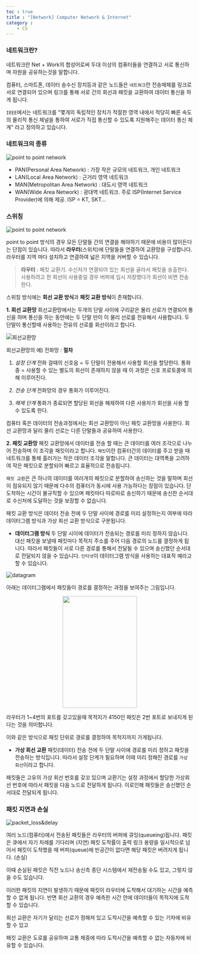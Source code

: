 ```yaml
---
toc : true
title : "[Network] Computer Network & Internet"
category : 
    - CS
---
```

### 네트워크란?
네트워크란 Net + Work의 합성어로써 두대 이상의 컴퓨터들을 연결하고 서로 통신하며 자원을 공유하는것을 말합니다.

컴퓨터, 스마트폰, 데이터 송수신 장치등과 같은 노드들은 `네트워크`란 전송매체를 링크로 서로 연결되어 있으며 링크를 통해 서로 간의 회선과 패킷을 교환하여 데이터 통신을 하게 됩니다.

`IEEE`에서는 네트워크를 "몇개의 독립적인 장치가 적절한 영역 내에서 적당히 빠른 속도의 물리적 통신 체널을 통하여 서로가 직접 통신할 수 있도록 지원해주는 데이터 통신 체계" 라고 정의하고 있습니다.

### 네트워크의 종류

![point to point network](/assets/images/ComputerNetwork/Network-type.png)

- PAN$($Personal Area Network) : 가장 작은 규모의 네트워크, 개인 네트워크
- LAN(Local Area Network) : 근거리 영역 네트워크
- MAN(Metropolitan Area Network) : 대도시 영역 네트워크
- WAN$($Wide Area Network) : 광대역 네트워크. 주로 ISP$($Internet Service Provider)에 의해 제공. ISP = KT, SKT... 

### 스위칭
![point to point network](/assets/images/ComputerNetwork/point_to_point.jpeg)

point to point 방식의 경우 모든 단말들 간의 연결을 해야하기 때문에 비용이 많이든다는 단점이 있습니다.  따라서 **라우터**(스위치)에 단말들을 연결하여 교환망을 구성합니다. 라우터를 지역 마다 설치하고 연결하여  넓은 지역을 커버할 수 있습니다.

> **라우터** : 패킷 교환기. 수신처가 연결되어 있는 회선을 골라서 패킷을 송출한다. 사용하려고 한 회선이 사용중일 경우 버퍼에 임시 저장했다가 회선이 비면 전송한다.

스위칭 방식에는 **회선 교환 방식**과 **패킷 교환 방식**이 존재합니다.

**1. 회선 교환망**
회선교환망에서는 두개의 단말 사이에 구리같은 물리 선로가 연결되어 통신을 하며 통신을 하는 동안에는 두 단말 만이 이 물리 선로를 전유해서 사용합니다. 두 단말이 통신할때 사용하는 전유의 선로를 회선이라고 합니다. 

![회선교환망](/assets/images/ComputerNetwork/회선교환망.png)

회선교환망의 예) 전화망 : 
**절차**
1. *설정 단계*
	전화 걸때의 신호음 = 두 단말이 전용해서 사용할 회선을 할당한다.
	통화중 = 사용할 수 있는 별도의 회선이 존재하지 않을 때
	이 과정은 신호 프로토콜에 의해 이루어진다.

2. *전송 단계*
	전화망의 경우 통화가 이루어진다.

3. *해제 단계*
	통화가 종료되면 할당된 회선을 해제하여 다른 사용자가 회선을 사용 할 수 있도록 한다.

컴퓨터 혹은 데이터의 전송과정에서는 회선 교환망이 아닌 패킷 교환망을 사용한다. 회선 교환망과 달리 물리 선로는 다른 단말들과 공유하여 사용한다. 

**2. 패킷 교환망**
패킷 교환망에서 데이터를 전송 할 때는 큰 데이터를 여러 조각으로 나누어 전송하며 이 조각을 패킷이라고 합니다. `패킷`이란 컴퓨터간의 데이터를 주고 받을 때 네트워크를 통해 흘러가는 작은 데이터 조각을 말합니다. 큰 데이터는 대역폭을 고려하여 작은 패킷으로 분할되어 빠르고 효율적으로 전송됩니다. 

`패킷 교환`은 큰 하나의 데이터를 여러개의 패킷으로 분할하여 송신하는 것을 말하며 회선이 점유되지 않기 때문에 다수의 컴퓨터가 동시에 사용 가능하다는 장점이 있습니다. 단 도착하는 시간이 불규칙할 수 있으며 패킷마다 따로따로 송신하기 때문에 송신한 순서대로 수신처에 도달하는 것을 보장할 수 없습니다.

패킷 교환 방식은 데이터 전송 전에 두 단말 사이에 경로를 미리 설정하는지 여부에 따라 데이터그램 방식과 가상 회선 교환 방식으로 구분됩니다.

- **데이터그램 방식**
두 단말 시이에 데이터가 전송되는 경로를 미리 정하지 않습니다. 대신 패킷을 보낼때 패킷마다 목적지 주소를 주어 다음 경로의 노드를 결정하게 됩니다. 따라서 패킷들이 서로 다른 경로를 통해서 전달될 수 있으며 송신했던 순서대로 전달되지 않을 수 있습니다. `인터넷`이 데이터그램 방식을 사용하는 대표적 예라고 할 수 있습니다.

![datagram](/assets/images/ComputerNetwork/datagram.jpeg)

아래는 데이터그램에서 패킷들이 경로를 결정하는 과정을 보여주는 그림입니다.

<center><img src = "/assets/images/ComputerNetwork/datagrampath.png" width = "200" height = "300"></center>

라우터가 1~4번의 포트를 갖고있을때 목적지가 4150인 패킷은 2번 포트로 보내지게 된다는 것을 의미합니다.

이와 같은 방식으로 패킷 단위로 경로를 결정하여 목적지까지 가게됩니다.

- **가상 회선 교환**
패킷(데이터) 전송 전에 두 단말 사이에 경로를 미리 정하고 패킷을 전송하는 방식입니다. 따라서 설정 단계가 필요하며 이때 미리 정해진 경로를 `가상 회선`이라고 합니다. 

패킷들은 고유의 가상 회선 번호를 갖꼬 있으며 교환기는 설정 과정에서 할당한 가상회선 번호에 따라서 패킷을 다음 노드로 전달하게 됩니다. 이로인해 패킷들은 송신했던 순서대로 전달되게 됩니다.

### 패킷 지연과 손실
![packet_loss&delay](/assets/images/ComputerNetwork/packet_loss.jpeg)

여러 노드$($컴퓨터)에서 전송된 패킷들은 라우터의 버퍼에 큐잉$($queueing)됩니다. 패킷은 큐에서 자기 차례를 기다리며 $($지연) 패킷 도착률이 출력 링크 용량을 일시적으로 넘어서 패킷이 도착했을 때 버퍼$($queue)에 빈공간이 없다면 해당 패킷은 버려지게 됩니다. $($손실) 

이때 손실된 패킷은 직전 노드나 송신측 종단 시스템에서 재전송될 수도 있고, 그렇지 않을 수도 있습니다.

이러한 패킷의 지연이 발생하기 때문에 패킷이 라우터에 도착해서 대기하는 시간을 예측할 수 없게 됩니다. 반면 회선 교환의 경우 예측한 시간 안에 데이터들이 목적지에 도착할 수 있습니다. 

회선 교환은 자기가 달리는 선로가 정해져 있고 도착시간을 예측할 수 있는 기차에 비유할 수 있고 

패킷 교환은 도로를 공유하며 교통 체증에 따라 도착시간을 예측할 수 없는 자동차에 비유할 수 있습니다.